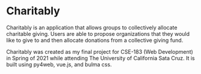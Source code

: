 # Charitably
Charitably is an application that allows groups to collectively allocate charitable giving. Users are able to propose organizations that they would like to give to and then allocate donations from a collective giving fund.

Charitably was created as my final project for CSE-183 (Web Development) in Spring of 2021 while attending The University of California Sata Cruz. It is built using py4web, vue.js, and bulma css.

